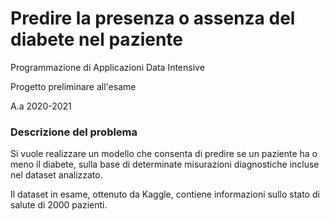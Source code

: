 # Predire la presenza o assenza del diabete nel paziente
Programmazione di Applicazioni Data Intensive

Progetto preliminare all'esame

A.a 2020-2021

### Descrizione del problema
Si vuole realizzare un modello che consenta di predire se un paziente ha o meno il diabete, sulla base di determinate misurazioni diagnostiche incluse nel dataset analizzato.

Il dataset in esame, ottenuto da Kaggle, contiene informazioni sullo stato di salute di 2000 pazienti.
